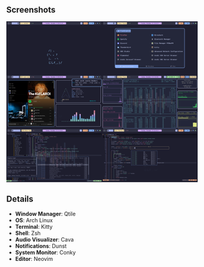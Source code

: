 ## Screenshots
<img src="screenshots/combined.png">

## Details
* **Window Manager**: Qtile
* **OS**: Arch Linux
* **Terminal**: Kitty
* **Shell**: Zsh
* **Audio Visualizer**: Cava
* **Notifications**: Dunst
* **System Monitor**: Conky
* **Editor**: Neovim
